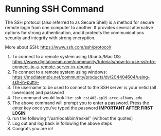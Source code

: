 # Running SSH Command

The SSH protocol (also referred to as Secure Shell) is a method for secure remote login from one computer to another. It provides several alternative options for strong authentication, and it protects the communications security and integrity with strong encryption.

More about SSH: https://www.ssh.com/ssh/protocol/

1. To connect to a remote system using Ubuntu/Mac OS: https://www.digitalocean.com/community/tutorials/how-to-use-ssh-to-connect-to-a-remote-server-in-ubuntu
2. To connect to a remote system using windows: https://mediatemple.net/community/products/dv/204404604/using-ssh-in-putty-
3. The username to be used to connect to the SSH server is your netid (all lowercase) and password
4. The command would look like: `ssh csi402-sp19.arcc.albany.edu`
5. The above command will prompt you to enter a password. Press the enter key once you’ve typed the password
   **IMPORTANT AFTER FIRST LOGIN**
6. run the following "/usr/local/bin/reskel" (without the quotes)
7. Log out and log back in following the above steps
8. Congrats you are in!
